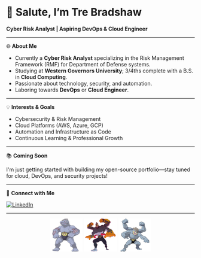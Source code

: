 # 🫡 Salute, I’m Tre Bradshaw

**Cyber Risk Analyst | Aspiring DevOps & Cloud Engineer**

---

🌐 **About Me**

- Currently a **Cyber Risk Analyst** specializing in the Risk Management Framework (RMF) for Department of Defense systems.
- Studying at **Western Governors University**; 3/4ths complete with a B.S. in **Cloud Computing**.
- Passionate about technology, security, and automation.
- Laboring towards **DevOps** or **Cloud Engineer**.

---

💡 **Interests & Goals**

- Cybersecurity & Risk Management
- Cloud Platforms (AWS, Azure, GCP)
- Automation and Infrastructure as Code
- Continuous Learning & Professional Growth

---

📚 **Coming Soon**

I'm just getting started with building my open-source portfolio—stay tuned for cloud, DevOps, and security projects!

---

🔗 **Connect with Me**

[![LinkedIn](https://img.shields.io/badge/LinkedIn-blue?logo=linkedin)](https://www.linkedin.com/in/tre-b-624741155/)


<!-- Other content above -->

<hr/>

<!-- Pokémon Icons Section -->
<div align="center">
  <img src="https://github.com/HybridShivam/Pokemon/blob/master/assets/imagesHQ/067.png?raw=true" alt="Machoke" width="88" height="88" />
  <img src="https://github.com/HybridShivam/Pokemon/blob/master/assets/imagesHQ/068-Gmax.png?raw=true" alt="Machamp" width="88" height="88" />
  <img src="https://github.com/HybridShivam/Pokemon/blob/master/assets/imagesHQ/068.png?raw=true" alt="Machamp" width="88" height="88" />
</div>
